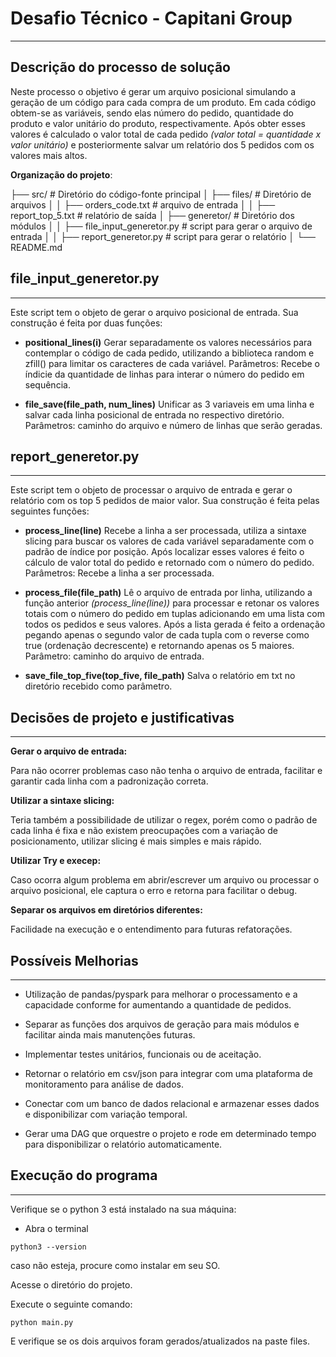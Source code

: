 # Desafio Técnico - Capitani Group
---
## Descrição do processo de solução

Neste processo o objetivo é gerar um arquivo posicional simulando a geração de um código para cada compra de um produto. Em cada código obtem-se as variáveis, sendo elas número do pedido, quantidade do produto e valor unitário do produto, respectivamente. Após obter esses valores é calculado o valor total de cada pedido *(valor total = quantidade x valor unitário)* e posteriormente salvar um relatório dos 5 pedidos com os valores mais altos.  

**Organização do projeto**:

├── src/               # Diretório do código-fonte principal
│   ├── files/ # Diretório de arquivos
│   │   ├── orders_code.txt # arquivo de entrada
│   │   ├── report_top_5.txt # relatório de saída
│   ├── generetor/           # Diretório dos módulos
│   │   ├── file_input_generetor.py # script para gerar o arquivo de entrada
│   │   ├── report_generetor.py # script para gerar o relatório
│   └── README.md   

## file_input_generetor.py
---
Este script tem o objeto de gerar o arquivo posicional de entrada. Sua construção é feita por duas funções:

- **positional_lines(i)**
 Gerar separadamente os valores necessários para contemplar o código de cada pedido, utilizando a biblioteca random e zfill() para limitar os caracteres de cada variável. 
 Parâmetros: Recebe o índicie da quantidade de linhas para interar o número do pedido em sequência.

 - **file_save(file_path, num_lines)**
 Unificar as 3 variaveis em uma linha e salvar cada linha posicional de entrada no respectivo diretório.
 Parâmetros: caminho do arquivo e número de linhas que serão geradas. 

 ## report_generetor.py
---
 Este script tem o objeto de processar o arquivo de entrada e gerar o relatório com os top 5 pedidos de maior valor. Sua construção é feita pelas seguintes funções:

 - **process_line(line)**
 Recebe a linha a ser processada, utiliza a sintaxe slicing para buscar os valores de cada variável separadamente com o padrão de índice por posição. Após localizar esses valores é feito o cálculo de valor total do pedido e retornado com o número do pedido.
 Parâmetros: Recebe a linha a ser processada.

 - **process_file(file_path)**
 Lê o arquivo de entrada por linha, utilizando a função anterior *(process_line(line))* para processar e retonar os valores totais com o número do pedido em tuplas adicionando em uma lista com todos os pedidos e seus valores. Após a lista gerada é feito a ordenação pegando apenas o segundo valor de cada tupla com o reverse como true (ordenação decrescente) e retornando apenas os 5 maiores. 
 Parâmetro: caminho do arquivo de entrada.

- **save_file_top_five(top_five, file_path)**
Salva o relatório em txt no diretório recebido como parâmetro.

## Decisões de projeto e justificativas
---
**Gerar o arquivo de entrada:**

Para não ocorrer problemas caso não tenha o arquivo de entrada, facilitar e garantir cada linha com a padronização correta.

**Utilizar a sintaxe slicing:**

Teria também a possibilidade de utilizar o regex, porém como o padrão de cada linha é fixa e não existem preocupações com a variação de posicionamento, utilizar slicing é mais simples e mais rápido. 

**Utilizar Try e execep:**

Caso ocorra algum problema em abrir/escrever um arquivo ou processar o arquivo posicional, ele captura o erro e retorna para facilitar o debug.

**Separar os arquivos em diretórios diferentes:**

Facilidade na execução e o entendimento para futuras refatorações.

## Possíveis Melhorias
---

- Utilização de pandas/pyspark para melhorar o processamento e a capacidade conforme for aumentando a quantidade de pedidos.

- Separar as funções dos arquivos de geração para mais módulos e facilitar ainda mais manutenções futuras.

- Implementar testes unitários, funcionais ou de aceitação.

- Retornar o relatório em csv/json para integrar com uma plataforma de monitoramento para análise de dados.

- Conectar com um banco de dados relacional e armazenar esses dados e disponibilizar com variação temporal. 

- Gerar uma DAG que orquestre o projeto e rode em determinado tempo para disponibilizar o relatório automaticamente.

##  Execução do programa
---
Verifique se o python 3 está instalado na sua máquina:

- Abra o terminal

`python3 --version`

caso não esteja, procure como instalar em seu SO.

Acesse o diretório do projeto.

Execute o seguinte comando:

`python main.py`

E verifique se os dois arquivos foram gerados/atualizados na paste files.






